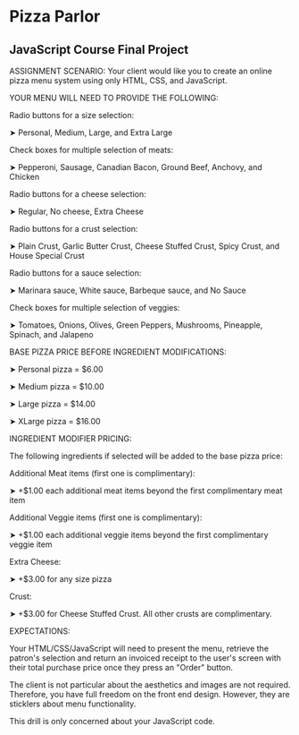 # Pizza Parlor

## JavaScript Course Final Project


ASSIGNMENT SCENARIO: Your client would like you to create an online pizza menu system using only HTML, CSS, and JavaScript.

YOUR MENU WILL NEED TO PROVIDE THE FOLLOWING:

Radio buttons for a size selection:

➤ Personal, Medium, Large, and Extra Large

Check boxes for multiple selection of meats:

➤ Pepperoni, Sausage, Canadian Bacon, Ground Beef, Anchovy, and Chicken

Radio buttons for a cheese selection:

➤ Regular, No cheese, Extra Cheese

Radio buttons for a crust selection:

➤ Plain Crust, Garlic Butter Crust, Cheese Stuffed Crust, Spicy Crust, and House Special Crust

Radio buttons for a sauce selection:

➤ Marinara sauce, White sauce, Barbeque sauce, and No Sauce

Check boxes for multiple selection of veggies:

➤ Tomatoes, Onions, Olives, Green Peppers, Mushrooms, Pineapple, Spinach, and Jalapeno

BASE PIZZA PRICE BEFORE INGREDIENT MODIFICATIONS:

➤ Personal pizza = $6.00

➤ Medium pizza = $10.00

➤ Large pizza = $14.00

➤ XLarge pizza = $16.00

INGREDIENT MODIFIER PRICING:

The following ingredients if selected will be added to the base pizza price:

Additional Meat items (first one is complimentary):

➤ +$1.00 each additional meat items beyond the first complimentary meat item

Additional Veggie items (first one is complimentary):

➤ +$1.00 each additional veggie items beyond the first complimentary veggie item

Extra Cheese:

➤ +$3.00 for any size pizza

Crust:

➤ +$3.00 for Cheese Stuffed Crust. All other crusts are complimentary.

EXPECTATIONS:

Your HTML/CSS/JavaScript will need to present the menu, retrieve the patron's selection and return an invoiced receipt to the user's screen with their total purchase price once they press an "Order" button.

The client is not particular about the aesthetics and images are not required. Therefore, you have full freedom on the front end design. However, they are sticklers about menu functionality.

This drill is only concerned about your JavaScript code. 


